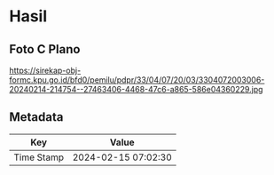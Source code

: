 # Hasil

## Foto C Plano

https://sirekap-obj-formc.kpu.go.id/bfd0/pemilu/pdpr/33/04/07/20/03/3304072003006-20240214-214754--27463406-4468-47c6-a865-586e04360229.jpg


## Metadata

| Key        | Value               |
| ---------- | ------------------- |
| Time Stamp | 2024-02-15 07:02:30 |



